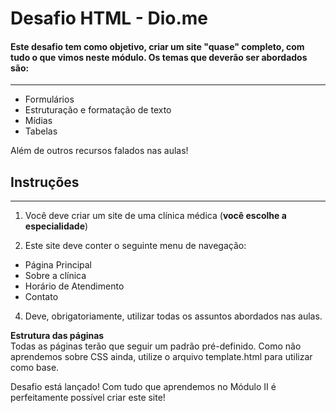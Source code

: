 # Desafio HTML - Dio.me #
#### Este desafio tem como objetivo, criar um site "quase" completo, com tudo o que vimos neste módulo. Os temas que deverão ser abordados são: ####
------------------------------------------------------------------------------------------------------------------------------------------
- Formulários
- Estruturação e formatação de texto
- Mídias
- Tabelas

Além de outros recursos falados nas aulas!

## Instruções ##
------------------------------------------------------------------------------------------------------------------------------------------  
1. Você deve criar um site de uma clínica médica (**você escolhe a especialidade**)  
    
3. Este site deve conter o seguinte menu de navegação:  
  - Página Principal  
  - Sobre a clínica  
  - Horário de Atendimento  
  - Contato  
4. Deve, obrigatoriamente, utilizar todas os assuntos abordados nas aulas.       
  
**Estrutura das páginas**    
  Todas as páginas terão que seguir um padrão pré-definido. Como não aprendemos sobre CSS ainda, utilize o arquivo template.html para utilizar como base.   
  
Desafio está lançado! Com tudo que aprendemos no Módulo II é perfeitamente possível criar este site!
